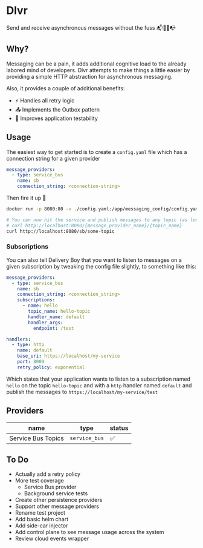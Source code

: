 # Dlvr

Send and receive asynchronous messages without the fuss 📬🚴💨📭

## Why?

Messaging can be a pain, it adds additional cognitive load to the already labored mind of developers. Dlvr attempts to make things a little easier by providing a simple HTTP abstraction for asynchronous messaging.

Also, it provides a couple of additional benefits:

- ⚡ Handles all retry logic
- 📤 Implements the Outbox pattern
- 🧪 Improves application testability

## Usage

The easiest way to get started is to create a `config.yaml` file which has a connection string for a given provider

```yaml
message_providers:
  - type: service_bus
    name: sb
    connection_string: <connection-string>
```

Then fire it up 🚀

```sh
docker run -p 8080:80 -v ./config.yaml:/app/messaging_config/config.yaml -t wattcode/message-sidecar:latest

# You can now hit the service and publish messages to any topic (as long as it actually exists)
# curl http://localhost:8080/{message_provider_name}/{topic_name}
curl http://localhost:8080/sb/some-topic
```

### Subscriptions

You can also tell Delivery Boy that you want to listen to messages on a given subscription by tweaking the config file slightly, to something like this:

```yaml
message_providers:
  - type: service_bus
    name: sb
    connection_string: <connection_string>
    subscriptions:
      - name: hello
        topic_name: hello-topic
        handler_name: default
        handler_args:
          endpoint: /test

handlers:
  - type: http
    name: default
    base_uri: https://localhost/my-service
    port: 8000
    retry_policy: exponential
```

Which states that your application wants to listen to a subscription named `hello` on the topic `hello-topic` and with a `http` handler named `default` and publish the messages to `https://localhost/my-service/test`

## Providers

| name | type | status |
|---|---|---|
| Service Bus Topics | `service_bus` | ✅ |

## To Do

- Actually add a retry policy
- More test coverage
  - Service Bus provider
  - Background service tests
- Create other persistence providers
- Support other message providers
- Rename test project
- Add basic helm chart
- Add side-car injector
- Add control plane to see message usage across the system
- Review cloud events wrapper